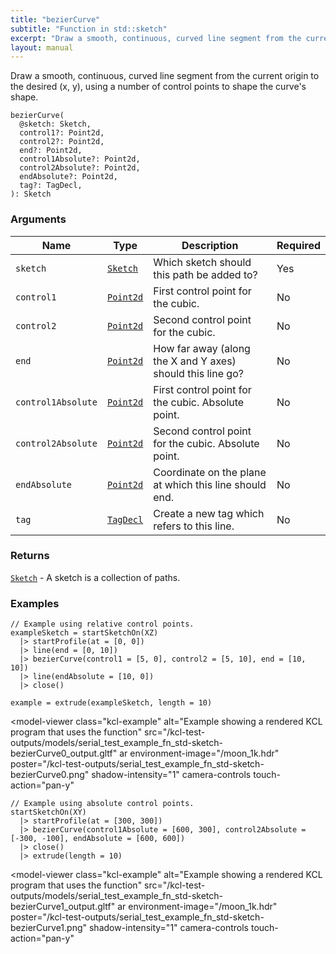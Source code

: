 ```yaml
---
title: "bezierCurve"
subtitle: "Function in std::sketch"
excerpt: "Draw a smooth, continuous, curved line segment from the current origin to the desired (x, y), using a number of control points to shape the curve's shape."
layout: manual
---
```


Draw a smooth, continuous, curved line segment from the current origin to the desired (x, y), using a number of control points to shape the curve's shape.

```kcl
bezierCurve(
  @sketch: Sketch,
  control1?: Point2d,
  control2?: Point2d,
  end?: Point2d,
  control1Absolute?: Point2d,
  control2Absolute?: Point2d,
  endAbsolute?: Point2d,
  tag?: TagDecl,
): Sketch
```



### Arguments

| Name | Type | Description | Required |
|----------|------|-------------|----------|
| `sketch` | [`Sketch`](/docs/kcl-std/types/std-types-Sketch) | Which sketch should this path be added to? | Yes |
| `control1` | [`Point2d`](/docs/kcl-std/types/std-types-Point2d) | First control point for the cubic. | No |
| `control2` | [`Point2d`](/docs/kcl-std/types/std-types-Point2d) | Second control point for the cubic. | No |
| `end` | [`Point2d`](/docs/kcl-std/types/std-types-Point2d) | How far away (along the X and Y axes) should this line go? | No |
| `control1Absolute` | [`Point2d`](/docs/kcl-std/types/std-types-Point2d) | First control point for the cubic. Absolute point. | No |
| `control2Absolute` | [`Point2d`](/docs/kcl-std/types/std-types-Point2d) | Second control point for the cubic. Absolute point. | No |
| `endAbsolute` | [`Point2d`](/docs/kcl-std/types/std-types-Point2d) | Coordinate on the plane at which this line should end. | No |
| `tag` | [`TagDecl`](/docs/kcl-std/types/std-types-TagDecl) | Create a new tag which refers to this line. | No |

### Returns

[`Sketch`](/docs/kcl-std/types/std-types-Sketch) - A sketch is a collection of paths.


### Examples

```kcl
// Example using relative control points.
exampleSketch = startSketchOn(XZ)
  |> startProfile(at = [0, 0])
  |> line(end = [0, 10])
  |> bezierCurve(control1 = [5, 0], control2 = [5, 10], end = [10, 10])
  |> line(endAbsolute = [10, 0])
  |> close()

example = extrude(exampleSketch, length = 10)

```


<model-viewer
  class="kcl-example"
  alt="Example showing a rendered KCL program that uses the  function"
  src="/kcl-test-outputs/models/serial_test_example_fn_std-sketch-bezierCurve0_output.gltf"
  ar
  environment-image="/moon_1k.hdr"
  poster="/kcl-test-outputs/serial_test_example_fn_std-sketch-bezierCurve0.png"
  shadow-intensity="1"
  camera-controls
  touch-action="pan-y"
>
</model-viewer>

```kcl
// Example using absolute control points.
startSketchOn(XY)
  |> startProfile(at = [300, 300])
  |> bezierCurve(control1Absolute = [600, 300], control2Absolute = [-300, -100], endAbsolute = [600, 600])
  |> close()
  |> extrude(length = 10)

```


<model-viewer
  class="kcl-example"
  alt="Example showing a rendered KCL program that uses the  function"
  src="/kcl-test-outputs/models/serial_test_example_fn_std-sketch-bezierCurve1_output.gltf"
  ar
  environment-image="/moon_1k.hdr"
  poster="/kcl-test-outputs/serial_test_example_fn_std-sketch-bezierCurve1.png"
  shadow-intensity="1"
  camera-controls
  touch-action="pan-y"
>
</model-viewer>


